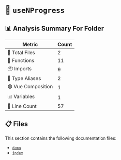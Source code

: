 # 📁 `useNProgress`

## 📊 Analysis Summary For Folder

| Metric | Count |
|--------|-------|
| 📁 Total Files | 2 |
| 🔧 Functions | 11 |
| 📦 Imports | 9 |
| 📑 Type Aliases | 2 |
| 🟢 Vue Composition | 1 |
| 📊 Variables | 1 |
| 🔢 Line Count | 57 |


## 📋 Files

This section contains the following documentation files:

- [`demo`](./demo.md)
- [`index`](./index.md)